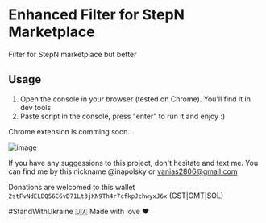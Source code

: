 # Enhanced Filter for StepN Marketplace

Filter for StepN marketplace but better

## Usage
1. Open the console in your browser (tested on Chrome). You'll find it in dev tools
2. Paste script in the console, press "enter" to run it and enjoy :)

Chrome extension is comming soon...

![image](https://user-images.githubusercontent.com/38167469/181298364-0b3c0382-5f88-4984-9e86-b5da1a36a19f.png)

If you have any suggessions to this project, don't hesitate and text me. You can find me by this nickname @inapolsky or vanias2806@gmail.com

Donations are welcomed to this wallet `2stFvNdELDQ56C6vD71Lt3jKN9Th4r7cfkpJchwyxJ6x` (GST|GMT|SOL)

#StandWithUkraine 🇺🇦
Made with love ❤️
